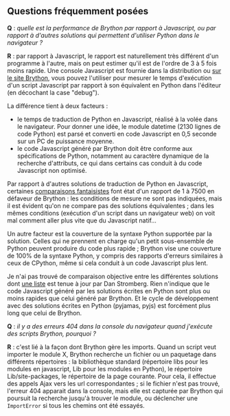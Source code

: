 Questions fréquemment posées
----------------------------

__Q__ : _quelle est la performance de Brython par rapport à Javascript, ou par rapport à d'autres solutions qui permettent d'utiliser Python dans le navigateur ?_

__R__ : par rapport à Javascript, le rapport est naturellement très différent d'un programme à l'autre, mais on peut estimer qu'il est de l'ordre de 3 à 5 fois moins rapide. Une console Javascript est fournie dans la distribution ou [sur le site Brython](http://brython.info/tests/js_console.html), vous pouvez l'utiliser pour mesurer le temps d'exécution d'un script Javascript par rapport à son équivalent en Python dans l'éditeur (en décochant la case "debug").

La différence tient à deux facteurs :

- le temps de traduction de Python en Javascript, réalisé à la volée dans le navigateur. Pour donner une idée, le module datetime (2130 lignes de code Python) est parsé et converti en code Javascript en 0,5 seconde sur un PC de puissance moyenne.
- le code Javascript généré par Brython doit être conforme aux spécifications de Python, notamment au caractère dynamique de la recherche d'attributs, ce qui dans certains cas conduit à du code Javascript non optimisé.

Par rapport à d'autres solutions de traduction de Python en Javascript, certaines [comparaisons fantaisistes](http://pyppet.blogspot.fr/2013/11/brython-vs-pythonjs.html) font état d'un rapport de 1 à 7500 en défaveur de Brython : les conditions de mesure ne sont pas indiquées, mais il est évident qu'on ne compare pas des solutions équivalentes ; dans les mêmes conditions (exécution d'un script dans un navigateur web) on voit mal comment aller plus vite que du Javascript natif...

Un autre facteur est la couverture de la syntaxe Python supportée par la solution. Celles qui ne prennent en charge qu'un petit sous-ensemble de Python peuvent produire du code plus rapide ; Brython vise une couverture de 100% de la syntaxe Python, y compris des rapports d'erreurs similaires à ceux de CPython, même si cela conduit à un code Javascript plus lent.

Je n'ai pas trouvé de comparaison objective entre les différentes solutions dont [une liste](http://stromberg.dnsalias.org/~strombrg/pybrowser/python-browser.html) est tenue à jour par Dan Stromberg. Rien n'indique que le code Javascript généré par les solutions écrites en Python sont plus ou moins rapides que celui généré par Brython. Et le cycle de développement avec des solutions écrites en Python (pyjamas, pyjs) est forcément plus long que celui de Brython.

__Q__ : _il y a des erreurs 404 dans la console du navigateur quand j'exécute des scripts Brython, pourquoi ?_

__R__ : c'est lié à la façon dont Brython gère les imports. Quand un script veut importer le module X, Brython recherche un fichier ou un paquetage dans différents répertoires : la bibliothèque standard (répertoire libs pour les modules en javascript, Lib pour les modules en Python), le répertoire Lib/site-packages, le répertoire de la page courante. Pour cela, il effectue des appels Ajax vers les url correspondantes ; si le fichier n'est pas trouvé, l'erreur 404 apparait dans la console, mais elle est capturée par Brython qui poursuit la recherche jusqu'à trouver le module, ou déclencher une `ImportError` si tous les chemins ont été essayés.
